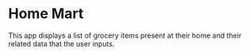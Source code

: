 Home Mart
===================================

This app displays a list of grocery items present at their home and their related data that the user inputs.


